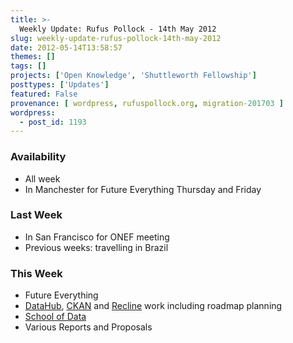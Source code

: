 ```yaml
---
title: >-
  Weekly Update: Rufus Pollock - 14th May 2012
slug: weekly-update-rufus-pollock-14th-may-2012
date: 2012-05-14T13:58:57
themes: []
tags: []
projects: ['Open Knowledge', 'Shuttleworth Fellowship']
posttypes: ['Updates']
featured: False
provenance: [ wordpress, rufuspollock.org, migration-201703 ]
wordpress:
  - post_id: 1193
---
```


### Availability

* All week
* In Manchester for Future Everything Thursday and Friday

### Last Week

* In San Francisco for ONEF meeting
* Previous weeks: travelling in Brazil

### This Week

* Future Everything
* [DataHub][], [CKAN][] and [Recline][] work including roadmap planning
* [School of Data][SoD]
* Various Reports and Proposals

[odh]: http://opendatahandbook.org/
[SoD]: http://schoolofdata.org/
[CKAN]: http://ckan.org/
[DataHub]: http://thedatahub.org/
[Recline]: http://reclinejs.com/


